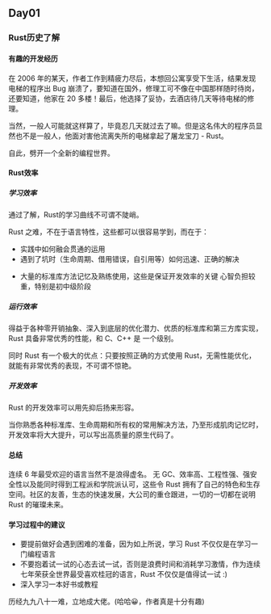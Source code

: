 ## **Day01**
### **Rust历史了解**
#### **有趣的开发经历**
在 2006 年的某天，作者工作到精疲力尽后，本想回公寓享受下生活，结果发现电梯的程序出 Bug 崩溃了，要知道在国外，修理工可不像在中国那样随时待岗，还要知道，他家在 20 多楼！最后，他选择了妥协，去酒店待几天等待电梯的修理。

当然，一般人可能就这样算了，毕竟忍几天就过去了嘛。但是这名伟大的程序员显然也不是一般人，他面对害他流离失所的电梯拿起了屠龙宝刀 - Rust。

自此，劈开一个全新的编程世界。
#### **Rust效率**
##### 学习效率
通过了解，Rust的学习曲线不可谓不陡峭。

Rust 之难，不在于语言特性，这些都可以很容易学到，而在于：
- 实践中如何融会贯通的运用
- 遇到了坑时（生命周期、借用错误，自引用等）如何迅速、正确的解决
+ 大量的标准库方法记忆及熟练使用，这些是保证开发效率的关键
心智负担较重，特别是初中级阶段
##### 运行效率
得益于各种零开销抽象、深入到底层的优化潜力、优质的标准库和第三方库实现，Rust 具备非常优秀的性能，和 C、C++ 是 一个级别。

同时 Rust 有一个极大的优点：只要按照正确的方式使用 Rust，无需性能优化，就能有非常优秀的表现，不可谓不惊艳。
##### 开发效率
Rust 的开发效率可以用先抑后扬来形容。

当你熟悉各种标准库、生命周期和所有权的常用解决方法，乃至形成肌肉记忆时，开发效率将大大提升，可以写出高质量的原生代码了。
#### **总结**
连续 6 年最受欢迎的语言当然不是浪得虚名。 无 GC、效率高、工程性强、强安全性以及能同时得到工程派和学院派认可，这些令 Rust 拥有了自己的特色和生存空间。社区的友善，生态的快速发展，大公司的重仓跟进，一切的一切都在说明 Rust 的璀璨未来。

#### **学习过程中的建议**
- 要提前做好会遇到困难的准备，因为如上所说，学习 Rust 不仅仅是在学习一门编程语言
- 不要抱着试一试的心态去试一试，否则是浪费时间和消耗学习激情，作为连续七年荣获全世界最受喜欢桂冠的语言，Rust 不仅仅是值得试一试 :)
- 深入学习一本好书或教程

历经九九八十一难，立地成大佬。(哈哈😀，作者真是十分有趣)